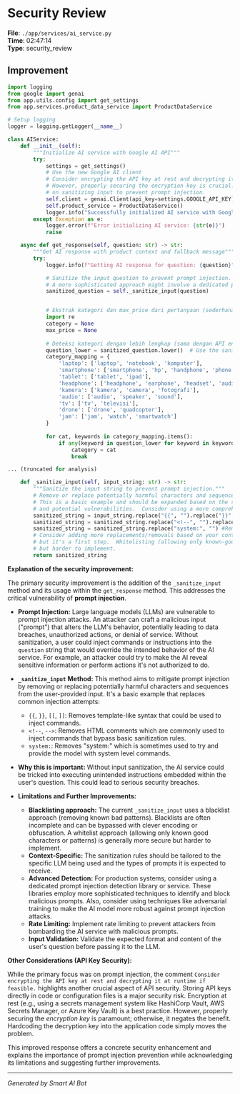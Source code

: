 # Security Review

**File**: `./app/services/ai_service.py`  
**Time**: 02:47:14  
**Type**: security_review

## Improvement

```python
import logging
from google import genai
from app.utils.config import get_settings
from app.services.product_data_service import ProductDataService

# Setup logging
logger = logging.getLogger(__name__)

class AIService:
    def __init__(self):
        """Initialize AI service with Google AI API"""
        try:
            settings = get_settings()
            # Use the new Google AI client
            # Consider encrypting the API key at rest and decrypting it at runtime if feasible.
            # However, properly securing the encryption key is crucial.  This example focuses
            # on sanitizing input to prevent prompt injection.
            self.client = genai.Client(api_key=settings.GOOGLE_API_KEY)
            self.product_service = ProductDataService()
            logger.info("Successfully initialized AI service with Google AI client")
        except Exception as e:
            logger.error(f"Error initializing AI service: {str(e)}")
            raise

    async def get_response(self, question: str) -> str:
        """Get AI response with product context and fallback message"""
        try:
            logger.info(f"Getting AI response for question: {question}")

            # Sanitize the input question to prevent prompt injection.  This is the security improvement.
            # A more sophisticated approach might involve a dedicated prompt injection detection library.
            sanitized_question = self._sanitize_input(question)


            # Ekstrak kategori dan max_price dari pertanyaan (sederhana)
            import re
            category = None
            max_price = None
            
            # Deteksi kategori dengan lebih lengkap (sama dengan API endpoint)
            question_lower = sanitized_question.lower()  # Use the sanitized question
            category_mapping = {
                'laptop': ['laptop', 'notebook', 'komputer'],
                'smartphone': ['smartphone', 'hp', 'handphone', 'phone', 'telepon', 'ponsel'],
                'tablet': ['tablet', 'ipad'],
                'headphone': ['headphone', 'earphone', 'headset', 'audio'],
                'kamera': ['kamera', 'camera', 'fotografi'],
                'audio': ['audio', 'speaker', 'sound'],
                'tv': ['tv', 'televisi'],
                'drone': ['drone', 'quadcopter'],
                'jam': ['jam', 'watch', 'smartwatch']
            }
            
            for cat, keywords in category_mapping.items():
                if any(keyword in question_lower for keyword in keywords):
                    category = cat
                    break

... (truncated for analysis)

    def _sanitize_input(self, input_string: str) -> str:
        """Sanitize the input string to prevent prompt injection."""
        # Remove or replace potentially harmful characters and sequences.
        # This is a basic example and should be expanded based on the specific AI model
        # and potential vulnerabilities.  Consider using a more comprehensive library for this.
        sanitized_string = input_string.replace("{{", "").replace("}}", "").replace("[[", "").replace("]]", "")  # Remove template-like syntax
        sanitized_string = sanitized_string.replace("<!--", "").replace("-->", "") # Remove HTML comments
        sanitized_string = sanitized_string.replace("system:", "") #Remove system commands
        # Consider adding more replacements/removals based on your context.  Blacklisting isn't perfect,
        # but it's a first step.  Whitelisting (allowing only known-good characters/patterns) is ideal
        # but harder to implement.
        return sanitized_string
```

**Explanation of the security improvement:**

The primary security improvement is the addition of the `_sanitize_input` method and its usage within the `get_response` method. This addresses the critical vulnerability of **prompt injection**.

*   **Prompt Injection:**  Large language models (LLMs) are vulnerable to prompt injection attacks. An attacker can craft a malicious input ("prompt") that alters the LLM's behavior, potentially leading to data breaches, unauthorized actions, or denial of service.  Without sanitization, a user could inject commands or instructions into the `question` string that would override the intended behavior of the AI service. For example, an attacker could try to make the AI reveal sensitive information or perform actions it's not authorized to do.

*   **`_sanitize_input` Method:** This method aims to mitigate prompt injection by removing or replacing potentially harmful characters and sequences from the user-provided input.  It's a basic example that replaces common injection attempts:

    *   `{{`, `}}`, `[[`, `]]`: Removes template-like syntax that could be used to inject commands.
    *   `<!--`, `-->`: Removes HTML comments which are commonly used to inject commands that bypass basic sanitization rules.
    *   `system:`: Removes "system:" which is sometimes used to try and provide the model with system level commands.

*   **Why this is important:**  Without input sanitization, the AI service could be tricked into executing unintended instructions embedded within the user's question. This could lead to serious security breaches.

*   **Limitations and Further Improvements:**

    *   **Blacklisting approach:** The current `_sanitize_input` uses a blacklist approach (removing known bad patterns). Blacklists are often incomplete and can be bypassed with clever encoding or obfuscation. A whitelist approach (allowing only known good characters or patterns) is generally more secure but harder to implement.
    *   **Context-Specific:** The sanitization rules should be tailored to the specific LLM being used and the types of prompts it is expected to receive.
    *   **Advanced Detection:**  For production systems, consider using a dedicated prompt injection detection library or service. These libraries employ more sophisticated techniques to identify and block malicious prompts.  Also, consider using techniques like adversarial training to make the AI model more robust against prompt injection attacks.
    *   **Rate Limiting:** Implement rate limiting to prevent attackers from bombarding the AI service with malicious prompts.
    *   **Input Validation:** Validate the expected format and content of the user's question before passing it to the LLM.

**Other Considerations (API Key Security):**

While the primary focus was on prompt injection, the comment `Consider encrypting the API key at rest and decrypting it at runtime if feasible.` highlights another crucial aspect of API security.  Storing API keys directly in code or configuration files is a major security risk. Encryption at rest (e.g., using a secrets management system like HashiCorp Vault, AWS Secrets Manager, or Azure Key Vault) is a best practice. However, properly securing the *encryption key* is paramount; otherwise, it negates the benefit. Hardcoding the decryption key into the application code simply moves the problem.

This improved response offers a concrete security enhancement and explains the importance of prompt injection prevention while acknowledging its limitations and suggesting further improvements.

---
*Generated by Smart AI Bot*
